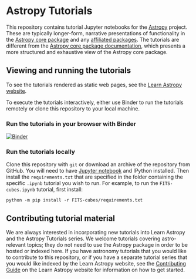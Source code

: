 # Astropy Tutorials

This repository contains tutorial Jupyter notebooks for the
[Astropy](http://astropy.org) project. These are typically longer-form,
narrative presentations of functionality in the [Astropy core
package](https://github.com/astropy/astropy) and any [affiliated
packages](http://www.astropy.org/affiliated/index.html). The tutorials are different
from the [Astropy core package documentation](http://docs.astropy.org), which presents a
more structured and exhaustive view of the Astropy core package.


## Viewing and running the tutorials

To see the tutorials rendered as static web pages, see the [Learn Astropy
website](https://learn.astropy.org).

To execute the tutorials interactively, either use Binder to run the tutorials
remotely or clone this repository to your local machine.

### Run the tutorials in your browser with Binder

[![Binder](http://mybinder.org/badge.svg)](https://mybinder.org/v2/gh/astropy/astropy-tutorials/main?filepath=tutorials)

### Run the tutorials locally

Clone this repository with `git` or download an archive of the repository from
GitHub. You will need to have [Jupyter notebook](http://jupyter.org/) and IPython
installed. Then install the `requirements.txt` that are specified in the folder
containing the specific `.ipynb` tutorial you wish to run. For example, to run the
`FITS-cubes.ipynb` tutorial, first install:

    python -m pip install -r FITS-cubes/requirements.txt


## Contributing tutorial material

We are always interested in incorporating new tutorials into Learn Astropy and
the Astropy Tutorials series. We welcome tutorials covering astro-relevant topics; they
do not need to use the Astropy package in order to be hosted or indexed here.
If you have astronomy tutorials that you would like to contribute to this repository,
or if you have a separate tutorial series that you would like indexed by the
Learn Astropy website, see the [Contributing
Guide](https://learn.astropy.org/contributing) on the Learn Astropy website for
information on how to get started.
